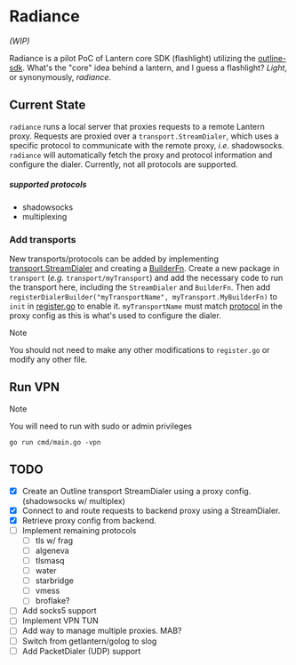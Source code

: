 # Radiance
_(WIP)_

Radiance is a pilot PoC of Lantern core SDK (flashlight) utilizing the [outline-sdk](github.com/Jigsaw-code/outline-sdk).
What's the "core" idea behind a lantern, and I guess a flashlight? _Light_, or synonymously, _radiance_.

## Current State
`radiance` runs a local server that proxies requests to a remote Lantern proxy. Requests are proxied over a `transport.StreamDialer`, which uses a specific protocol to communicate with the remote proxy, _i.e._ shadowsocks. `radiance` will automatically fetch the proxy and protocol information and configure the dialer. Currently, not all protocols are supported.

##### supported protocols
- shadowsocks
- multiplexing

### Add transports
New transports/protocols can be added by implementing [transport.StreamDialer](https://pkg.go.dev/github.com/Jigsaw-Code/outline-sdk@v0.0.17/transport#StreamDialer) and creating a [BuilderFn](https://github.com/getlantern/radiance/blob/main/transport/transport.go#L21). Create a new package in `transport` (_e.g._ `transport/myTransport`) and add the necessary code to run the transport here, including the `StreamDialer` and `BuilderFn`. Then add `registerDialerBuilder("myTransportName", myTransport.MyBuilderFn)` to `init` in [register.go](https://github.com/getlantern/radiance/blob/main/transport/register.go) to enable it. `myTransportName` must match [protocol](https://github.com/getlantern/radiance/blob/main/config/config.go#L16) in the proxy config as this is what's used to configure the dialer.


> [!NOTE]
> You should not need to make any other modifications to `register.go` or modify any other file.


## Run VPN

> [!NOTE] 
> You will need to run with sudo or admin privileges
```
go run cmd/main.go -vpn
```

## TODO
- [x] Create an Outline transport StreamDialer using a proxy config. (shadowsocks w/ multiplex)
- [x] Connect to and route requests to backend proxy using a StreamDialer.
- [x] Retrieve proxy config from backend.
- [ ] Implement remaining protocols
  - [ ] tls w/ frag
  - [ ] algeneva
  - [ ] tlsmasq
  - [ ] water
  - [ ] starbridge
  - [ ] vmess
  - [ ] broflake?
- [ ] Add socks5 support
- [ ] Implement VPN TUN 
- [ ] Add way to manage multiple proxies. MAB?
- [ ] Switch from getlantern/golog to slog
- [ ] Add PacketDialer (UDP) support
